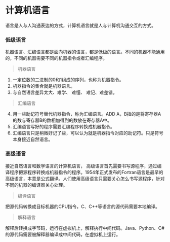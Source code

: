 # 计算机语言
语言是人与人沟通表达的方式，计算机语言就是人与计算机沟通交互的方式。
### 低级语言
  机器语言、汇编语言都是面向机器的语言，都是低级的语言。不同的机器不能通用的，不同的机器需要不同的机器指令或者汇编程序。
> 机器语言
1.  一定位数的二进制的0和1组成的序列，也称为机器指令。
2.  机器指令的集合就是机器语言。
3.  与自然语言差异太大、难学、 难懂、 难记、难差错。
> 汇编语言
4.  用一些助记符号替代机器指令，称为汇编语言。ADD A，B指的是将寄存器A的数与寄存器B的数相加得到的数放在寄存器A中。
5.  汇编语言写好的程序需要汇编程序转换成机器指令。
6.  汇编语言只是稍微好记了些，可以认为就是机器指令对应的助记符。只是符号本身接近自然语言。
### 高级语言
  接近自然语言和数学语言的计算机语言， 高级语言首先需要书写源程序，通过编译程序把源程序转换成机器指令的程序。1954年正式发布的Fortran语言是最早的高级语言，本意是公式翻译。人们使用高级语言只需要关心怎么书写源程序，针对不同的机器的编译器关心处理。
 > 编译语言
 
   把源代码转换成目标机器的CPU指令，C、C++等语言的源代码需要本地编译。
   
> 解释语言

  解释后转换成字节码，运行在虚拟机上，解释执行中间代码。Java、Python、C#的源代码需要被解释器编译成中间代码，在虚拟机上运行。

 
  
<!--stackedit_data:
eyJoaXN0b3J5IjpbLTgyODI4NjA3NywxODQ1OTc0MTkzLDE3Mz
YzOTYxNzddfQ==
-->